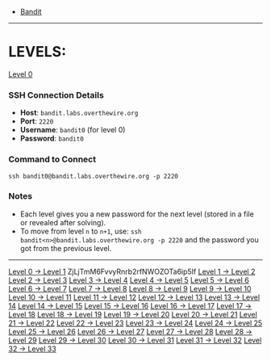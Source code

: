 - [Bandit](https://overthewire.org/wargames/bandit)
---
# LEVELS:

[Level 0](https://overthewire.org/wargames/bandit/bandit0.html)
### SSH Connection Details
- **Host**: `bandit.labs.overthewire.org`
- **Port**: `2220`
- **Username**: `bandit0` (for level 0)
- **Password**: `bandit0`
### Command to Connect
`ssh bandit0@bandit.labs.overthewire.org -p 2220`
### Notes

- Each level gives you a new password for the next level (stored in a file or revealed after solving).
- To move from level `n` to `n+1`, use:
  `ssh bandit<n>@bandit.labs.overthewire.org -p 2220`
  and the password you got from the previous level.
  
---

[Level 0 → Level 1](https://overthewire.org/wargames/bandit/bandit1.html) ZjLjTmM6FvvyRnrb2rfNWOZOTa6ip5If
[Level 1 → Level 2](https://overthewire.org/wargames/bandit/bandit2.html)
[Level 2 → Level 3](https://overthewire.org/wargames/bandit/bandit3.html)
[Level 3 → Level 4](https://overthewire.org/wargames/bandit/bandit4.html)
[Level 4 → Level 5](https://overthewire.org/wargames/bandit/bandit5.html)
[Level 5 → Level 6](https://overthewire.org/wargames/bandit/bandit6.html)
[Level 6 → Level 7](https://overthewire.org/wargames/bandit/bandit7.html)
[Level 7 → Level 8](https://overthewire.org/wargames/bandit/bandit8.html)
[Level 8 → Level 9](https://overthewire.org/wargames/bandit/bandit9.html)
[Level 9 → Level 10](https://overthewire.org/wargames/bandit/bandit10.html)
[Level 10 → Level 11](https://overthewire.org/wargames/bandit/bandit11.html)
[Level 11 → Level 12](https://overthewire.org/wargames/bandit/bandit12.html)
[Level 12 → Level 13](https://overthewire.org/wargames/bandit/bandit13.html)
[Level 13 → Level 14](https://overthewire.org/wargames/bandit/bandit14.html)
[Level 14 → Level 15](https://overthewire.org/wargames/bandit/bandit15.html)
[Level 15 → Level 16](https://overthewire.org/wargames/bandit/bandit16.html)
[Level 16 → Level 17](https://overthewire.org/wargames/bandit/bandit17.html)
[Level 17 → Level 18](https://overthewire.org/wargames/bandit/bandit18.html)
[Level 18 → Level 19](https://overthewire.org/wargames/bandit/bandit19.html)
[Level 19 → Level 20](https://overthewire.org/wargames/bandit/bandit20.html)
[Level 20 → Level 21](https://overthewire.org/wargames/bandit/bandit21.html)
[Level 21 → Level 22](https://overthewire.org/wargames/bandit/bandit22.html)
[Level 22 → Level 23](https://overthewire.org/wargames/bandit/bandit23.html)
[Level 23 → Level 24](https://overthewire.org/wargames/bandit/bandit24.html)
[Level 24 → Level 25](https://overthewire.org/wargames/bandit/bandit25.html)
[Level 25 → Level 26](https://overthewire.org/wargames/bandit/bandit26.html)
[Level 26 → Level 27](https://overthewire.org/wargames/bandit/bandit27.html)
[Level 27 → Level 28](https://overthewire.org/wargames/bandit/bandit28.html)
[Level 28 → Level 29](https://overthewire.org/wargames/bandit/bandit29.html) 
[Level 29 → Level 30](https://overthewire.org/wargames/bandit/bandit30.html)
[Level 30 → Level 31](https://overthewire.org/wargames/bandit/bandit31.html)
[Level 31 → Level 32](https://overthewire.org/wargames/bandit/bandit32.html)
[Level 32 → Level 33](https://overthewire.org/wargames/bandit/bandit33.html)
